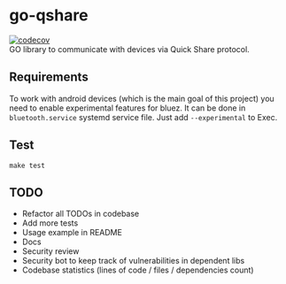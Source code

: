 # go-qshare
[![codecov](https://codecov.io/github/ACLzz/go-qshare/graph/badge.svg?token=S39GK295NH)](https://codecov.io/github/ACLzz/go-qshare)<br/>
GO library to communicate with devices via Quick Share protocol.

## Requirements
To work with android devices (which is the main goal of this project) you need to enable experimental features for bluez. It can be done in `bluetooth.service` systemd service file. Just add `--experimental` to Exec.

## Test
`make test`

## TODO
- Refactor all TODOs in codebase
- Add more tests
- Usage example in README
- Docs
- Security review
- Security bot to keep track of vulnerabilities in dependent libs
- Codebase statistics (lines of code / files / dependencies count)
